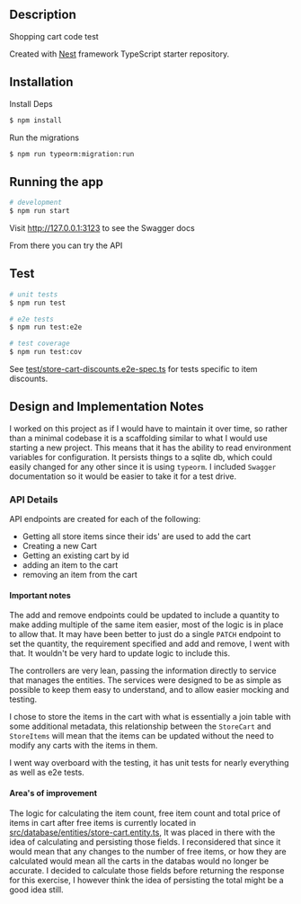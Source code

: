## Description
Shopping cart code test

Created with [Nest](https://github.com/nestjs/nest) framework TypeScript starter repository.

## Installation

Install Deps

```bash
$ npm install
```

Run the migrations
```bash
$ npm run typeorm:migration:run
```

## Running the app

```bash
# development
$ npm run start
```

Visit http://127.0.0.1:3123 to see the Swagger docs

From there you can try the API

## Test

```bash
# unit tests
$ npm run test

# e2e tests
$ npm run test:e2e

# test coverage
$ npm run test:cov
```

See [test/store-cart-discounts.e2e-spec.ts](test/store-cart-discounts.e2e-spec.ts) for tests specific to item discounts.


## Design and Implementation Notes

I worked on this project as if I would have to maintain it over time, 
so rather than a minimal codebase it is a scaffolding similar to what I would use starting a new project.
This means that it has the ability to read environment variables for configuration. It persists things to a sqlite db, 
which could easily changed for any other since it is using `typeorm`. I included `Swagger` documentation so it 
would be easier to take it for a test drive.

### API Details

API endpoints are created for each of the following:
 - Getting all store items since their ids' are used to add the cart
 - Creating a new Cart
 - Getting an existing cart by id
 - adding an item to the cart
 - removing an item from the cart


#### Important notes

The add and remove endpoints could be updated to include a quantity to make adding multiple of the same item easier, 
most of the logic is in place to allow that.
It may have been better to just do a single `PATCH` endpoint to set the quantity, the requirement specified 
and add and remove, I went with that. It wouldn't be very hard to update logic to include this.

The controllers are very lean, passing the information directly to service that manages the entities.
The services were designed to be as simple as possible to keep them easy to understand, and to allow easier mocking and testing.

I chose to store the items in the cart with what is essentially a join table with some additional metadata,
this relationship between the `StoreCart` and `StoreItems` will mean that the items can be updated without the
need to modify any carts with the items in them.

I went way overboard with the testing, it has unit tests for nearly everything as well as e2e tests.

#### Area's of improvement

The logic for calculating the item count, free item count and total price of items in cart after free items
is currently located in [src/database/entities/store-cart.entity.ts](src/database/entities/store-cart.entity.ts), 
It was placed in there with the idea of calculating and persisting those fields. I reconsidered that since it would
mean that any changes to the number of free items, or how they are calculated would mean all the carts in the databas
would no longer be accurate. I decided to calculate those fields before returning the response for this exercise, 
I however think the idea of persisting the total might be a good idea still.
